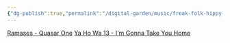 ```yaml
---
{"dg-publish":true,"permalink":"/digital-garden/music/freak-folk-hippy-cult/","tags":["tune-for-mood"],"updated":"2023-12-08T19:15:49.070-07:00"}
---
```


[Ramases - Quasar One](https://www.youtube.com/watch?v=GuFV0_K1z-w)
[Ya Ho Wa 13 - I'm Gonna Take You Home](https://www.youtube.com/watch?v=d8MsHfReCQc)
